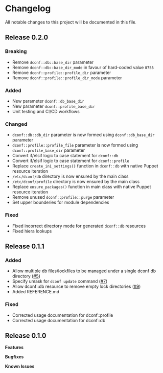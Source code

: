 # Changelog

All notable changes to this project will be documented in this file.

## Release 0.2.0
### Breaking
- Remove `dconf::db::base_dir` parameter
- Remove `dconf::db::base_dir_mode` in favour of hard-coded value `0755`
- Remove `dconf::profile::profile_dir` parameter
- Remove `dconf::profile::profile_dir_mode` parameter
### Added
- New parameter `dconf::db_base_dir`
- New parameter `dconf::profile_base_dir`
- Unit testing and CI/CD workflows
### Changed
- `dconf::db::db_dir` parameter is now formed using `dconf::db_base_dir` parameter
- `dconf::profile::profile_file` parameter is now formed using `dconf::profile_base_dir` parameter
- Convert if/elsif logic to case statement for `dconf::db`
- Convert if/elsif logic to case statement for `dconf::profile`
- Replace `create_ini_settings()` function in `dconf::db` with native Puppet resource iteration
- `/etc/dconf/db` directory is now ensured by the main class
- `/etc/dconf/profile` directory is now ensured by the main class
- Replace `ensure_packages()` function in main class with native Puppet resource iteration
- Remove unused `dconf::profile::purge` parameter
- Set upper bounderies for module dependencies
### Fixed
- Fixed incorrect directory mode for generated `dconf::db` resources
- Fixed hiera lookups

## Release 0.1.1
### Added
- Allow multiple db files/lockfiles to be managed under a single dconf db directory ([#5](https://github.com/jps-help/dconf/issues/5))
- Specify umask for `dconf update` command ([#7](https://github.com/jps-help/dconf/issues/7))
- Allow dconf::db resource to remove empty lock directories ([#9](https://github.com/jps-help/dconf/issues/9))
- Added REFERENCE.md
### Fixed
- Corrected usage documentation for dconf::profile
- Corrected usage documentation for dconf::db
## Release 0.1.0

**Features**

**Bugfixes**

**Known Issues**
